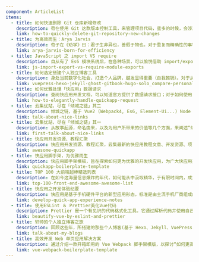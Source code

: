 ```yaml
---
component: ArticleList
items:
  - title: 如何快速删除 Git 仓库新增修改
    description: 荀在使用 Git 这款版本控制工具，来管理项目代码，蛮多的时候，会涉及到“删除 Git 仓库新增修改”这样的诉求；如果能快速优雅做到，将会促进开发效率；这篇文章即在于，从不同诉求角度，来逐一探讨：“如果快速删除 Git 仓库新增修改”。
    link: how-to-quickly-delete-git-repository-new-changes
  - title: 为高效而生：Arya Jarvis
    description: 荀子在《劝学》曰：君子生非异也，善假于物也。对于重复而精确性的事物，理想的目标是：有贴心工具加以协助，使得可以用更便捷的方式处理；Github 创建仓库：ARYA JARVIS，即是为此而做的尝试 ── 她旨在为开发人员节省更多时间、精力以及体力。而此篇文章的存在，介绍 ARYA JARVIS 的同时，也分享下关于对善假于物的理解。
    link: arya-jarvis-born-for-efficiency
  - title: JavaScript 之 import VS require
    description: 自从有了 Es6 模块系统后，在各种场景，可以愉悦借助 import/export，来充作模块加载方案。同时，你可能也会看到 import 与 export default，或基于 CommonJS 规范的 require 与 module.exports 等诸多用法；本篇文章，旨在探讨 JavaScript 模块化体系中：ES6 模块与 CommonJS 模块的差异，以及各自用法注意事项等。
    link: js-import-export-vs-require-module-exports
  - title: 如何选定搭建个人独立博客工具
    description: 身处当前数字化社会，打造个人品牌，越发显得重要（自我推销）。对于从事技相关的人群，欲要树立并长时间保持自己的个人品牌，最便捷的方法无疑是：坚持长时间高质量输出原创文章。就择取合适的博文平台，也是项技术活儿；本文主旨，就针对这承载文字的各类平台，结合其功能特点，探讨下其优劣所在，以便可为更多朋友，就如何选择博文平台诉求，提供些参考。
    link: vuepress-hexo-jekyll-ghost-gitbook-hugo-solo_compare-personal-website-generator
  - title: 如何优雅处理「快应用」数据请求
    description: 查阅快应用开发文档，可以知道官方提供了数据请求接口；对于如何使用，文档中也给出了示例，但很显然，这在实际项目中，不够优雅且更不高效，所以需要对其进行再封装，使得可以大幅提升开发效率，同时也令整个代码优雅、便于维护。所以在此篇文章的存在，旨在于讨论下如何优雅处理快应用数据请求。
    link: how-to-elegantly-handle-quickapp-request
  - title: 云集优站，尽在「倾城之链」其二
    description: 倾城之链，基于 Vue2 (Webpack4, Es6, Element-Ui...) Node（Koa2）、MongoDB、Nginx、Redis、Pm2、Prerender 等工具/技术，所构建的 Web 应用程序，旨在云集全球优秀网站，方便你我探索互联网中更广阔的世界。
    link: talk-about-nice-links
  - title: 云集优站，尽在「倾城之链」其一
    description: 从故事起源，命名由来，以及为用户所带来的价值等几个方面，来阐述“倾城之链”这项个人作品；它可以为您探索更广阔的世界；同时，也方便为您推广所欢喜的网站。
    link: first-talk-about-nice-links
  - title: 快应用开发资源、教程汇聚
    description: 快应用开发资源、教程汇聚，云集最新的快应用教程文章、开发资源、项目案例及新闻动态；为快应用开发者提供便利和参考。
    link: awesome-quickapp
  - title: 快应用脚手架，为优雅而生
    description: 快应用脚手架模板，旨在探索如何更为优雅的开发快应用，为广大快应用开发者提供便利和参考，尽可能提升开发效率、优化开发体验，使得可以在更短时间内，塑造出更为优质的快应用。
    link: quickapp-boilerplate-template
  - title: TOP 100 大前端超棒精选列表
    description: 在如今这海量信息爆炸的年代，如何能从中汲取精华，于有限时间内，成为更高效的学习者，从而在激烈的竞争中更具优势，是当下每个人或企业都该思虑的问题；这份 TOP 100 大前端超棒精选列表，为解决信息过剩问题的具体实践：旨在为前端学习，技能提升，视野扩展，资料查找等提供价值性参考。
    link: top-100-front-end-awesome-awesome-list
  - title: 快应用之开发体验纪要
    description: 快应用是基于手机硬件平台的新型应用形态，标准是由主流手机厂商组成的快应用联盟联合制定。其标准的诞生将在研发接口、能力接入、开发者服务等层面建设标准平台，以平台化的生态模式对个人开发者和企业开发者全品类开放。快应用具备传统 APP 完整的应用体验，无需安装、即点即用；覆盖 10 亿设备，与操作系统深度集成，探索新型应用场景。
    link: develop-quick-app-experience-notes
  - title: 使用ESLint ＆ Prettier美化Vue代码
    description: Prettier 是一个有见识的代码格式化工具。它通过解析代码并使用自己的规则重新打印它，并考虑最大行长来强制执行一致的样式，并在必要时包装代码。如今，它已成为解决所有代码格式问题的优选方案；您可以结合 ESLint 和 Prettier，检测代码中潜在问题的同时，还能统一团队代码风格，从而促使写出高质量代码，来提升工作效率。
    link: beautify-vue-by-eslint-and-prettier
  - title: 轩帅的个人独立博客之旅
    description: 回顾这些年，所搭建的那些个人博客(基于 Hexo、Jekyll、VuePress 等)，以及体验过的写作分享平台(如：博客园、简书、微信公众号等)。
    link: talk-about-my-blogs
  - title: 高效开发 Web 单页应用解决方案
    description: 通过介绍一款开箱即用的 Vue Webpack 脚手架模版，以探讨“如何更高效开发单页面应用”；其中，对于构建中大型 Vue 项目，根据不断积淀的开发经验，提供创立项目基础、演示、大量的实践以及参考性建议；并且将保持持续性更新优化。
    link: vue-webpack-boilerplate-template
---
```


<ArticleList />
<br>
<br>
<br>
<Advertisement />
